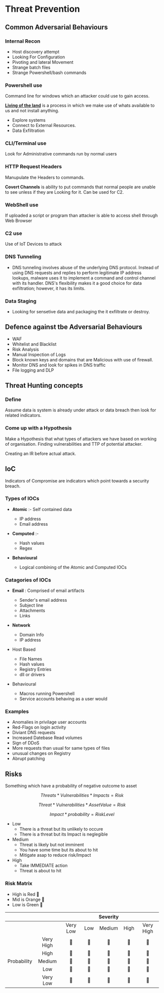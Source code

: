 # Threat Prevention

## Common Adversarial Behaviours

### Internal Recon

* Host discovery attempt
* Looking For Configuration
* Pivoting and lateral Movement
* Strange batch files
* Strange Powershell/bash commands

### Powershell use

Command line for windows which an attacker could use to gain access.

**[Living of the land](https://youtu.be/QBvM-MzQ570)** is a process in which we make use of whats available to us and not install anything.

* Explore systems
* Connect to External Resources.
* Data Exfiltration

### CLI/Terminal use

Look for Administrative commands run by normal users

### HTTP Request Headers

Manupulate the Headers to commands.

**Covert Channels** is ability to put commands that normal people are unable to see unless if they are Looking for it. Can be used for C2.

### WebShell use

If uploaded a script or program than attacker is able to access shell through Web Browser

### C2 use

Use of IoT Devices to attack

### DNS Tunneling

* DNS tunneling involves abuse of the underlying DNS protocol. Instead of using DNS requests and replies to perform legitimate IP address lookups, malware uses it to implement a command and control channel with its handler. DNS's flexibility makes it a good choice for data exfiltration; however, it has its limits.

### Data Staging

* Looking for sensetive data and packaging the it exfiltrate or destroy.

## Defence against tbe Adversarial Behaviours

* WAF
* Whitelist and Blacklist
* Risk Analysis
* Manual Inspection of Logs
* Block known keys and domains that are Malicious with use of firewall.
* Monitor DNS and look for spikes in DNS traffic
* File logging and DLP


## Threat Hunting concepts

### Define

Assume data is system is already under attack or data breach then look for related indicators.

### Come up with a Hypothesis

Make a Hypothesis that what types of attackers we have based on working of organisation. Finding vulnerabilities and TTP of potential attacker.

Creating an IR before actual attack.

## IoC

Indicators of Compromise are indicators which point towards a security breach.

### Types of IOCs

* **Atomic** :- Self contained data
    * IP address
    * Email address

* **Computed** :-
    * Hash values
    * Regex

* **Behavioural**
    * Logical combining of the Atomic and Computed IOCs

### Catagories of IOCs

* **Email** : Comprised of email artifacts
    * Sender's email address
    * Subject line 
    * Attachments
    * Links

* **Network**
    * Domain Info
    * IP address

* Host Based
    * File Names
    * Hash values
    * Registry Entries
    * dll or drivers

* Behavioural
    * Macros running Powershell
    * Service accounts behaving as a user would

### Examples

* Anomalies in privilage user accounts
* Red-Flags on login activity
* Diviant DNS requests
* Increased Datebase Read volumes
* Sign of DDoS
* More requests than usual for same types of files
* unusual changes on Registry
* Abrupt patching

## Risks

Something which have a probability of negative outcome to asset

```math

Threats * Vulnerabilities * Impacts = Risk
```

```math

Threat * Vulnerabilities * Asset Value = Risk
```

```math

Impact * probability = Risk Level

```

* Low
    * There is a threat but its unlikely to occure
    * There is a threat but its Impact is neglegible
* Medium
    * Threat is likely but not imminent
    * You have some time but its about to hit
    * Mitigate asap to reduce risk/Impact
* High
    * Take IMMEDIATE action
    * Threat is about to hit

### Risk Matrix

* High is Red 🔴
* Mid is Orange 🔶
* Low is Green 💚

| | |  | | Severity | | |
| :---: | :---: | :---: | :---: | :---: | :---: | :---: |
| | | Very Low | Low | Medium | High | Very High |
| | Very High | 💚  | 🔶 | 🔴 | 🔴 | 🔴 |
| | High | 💚 | 🔶 | 🔶 | 🔴 | 🔴 |
|Probability | Medium | 💚 | 💚 | 🔶 | 🔶 | 🔴 |
| | Low | 💚 | 💚 | 🔶 | 🔶 | 🔴 |
| | Very Low | 💚 | 💚 | 💚 | 🔶 | 🔶 |

